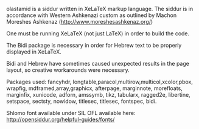 olastamid is a siddur written in XeLaTeX markup language. The siddur is in accordance with Western Ashkenazi custom as outlined by Machon Moreshes Ashkenaz (http://www.moreshesashkenaz.org/)

One must be running XeLaTeX (not just LaTeX) in order to build the code.

The Bidi package is necessary in order for Hebrew text to be properly displayed in XeLaTeX. 

Bidi and Hebrew have sometimes caused unexpected results in the page layout, so creative workarounds were necessary.

Packages used: fancyhdr, longtable,paracol,multirow,multicol,xcolor,pbox, wrapfig, mdframed,array,graphicx, afterpage, marginnote, morefloats, marginfix, xunicode, adforn, amssymb, tikz, tabularx, ragged2e, libertine, setspace, sectsty, nowidow, titlesec, titlesec, fontspec, bidi.

Shlomo font available under SIL OFL available here: http://opensiddur.org/helpful-guides/fonts/
